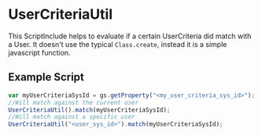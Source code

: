 # UserCriteriaUtil
This ScriptInclude helps to evaluate if a certain UserCriteria did match with a User. It doesn't use the typical `Class.create`, instead it is a simple javascript function.

## Example Script
```javascript
var myUserCriteriaSysId = gs.getProperty("<my_user_criteria_sys_id>");
//Will match against the current user
UserCriteriaUtil().match(myUserCriteriaSysId);
//Will match against a specific user
UserCriteriaUtil("<user_sys_id>").match(myUserCriteriaSysId);
```